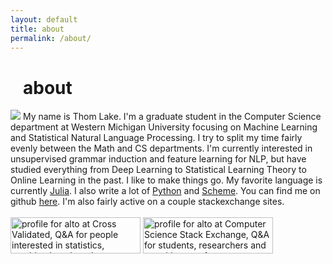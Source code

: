 ```yaml
---
layout: default
title: about
permalink: /about/
---
```

<div style="margin-left:20px;"><h1>about</h1></div>
<div class="about-me-content">
<img src="{{ site.url }}/assets/images/selfy-small.png"/>
My name is Thom Lake. I'm a graduate student in the Computer 
Science department at Western Michigan University focusing 
on Machine Learning and Statistical Natural Language Processing.
I try to split my time fairly evenly between the Math and CS departments.
I'm currently interested in unsupervised grammar induction and feature learning
for NLP, but have studied everything from Deep Learning to Statistical Learning Theory to 
Online Learning in the past. I like to make things go. 
My favorite language is currently <a href="http://julialang.org/">
Julia</a>. I also write a lot of <a href="https://www.python.org/">Python</a> and 
<a href="http://mitpress.mit.edu/sicp/">Scheme</a>. You can find me on 
github <a href="https://github.com/thomlake?tab=repositories">here</a>.
I'm also fairly active on a couple stackexchange sites.<br /><br />
</div>
<a style="border: none;" href="http://stats.stackexchange.com/users/6248/alto"><img src="http://stats.stackexchange.com/users/flair/6248.png?theme=dark" width="208" height="58" alt="profile for alto at Cross Validated, Q&amp;A for people interested in statistics, machine learning, data analysis, data mining, and data visualization" title="profile for alto at Cross Validated, Q&amp;A for people interested in statistics, machine learning, data analysis, data mining, and data visualization"></a>
<a style="border: none;" href="http://cs.stackexchange.com/users/1918/alto"><img src="http://cs.stackexchange.com/users/flair/1918.png?theme=dark" width="208" height="58" alt="profile for alto at Computer Science Stack Exchange, Q&amp;A for students, researchers and practitioners of computer science" title="profile for alto at Computer Science Stack Exchange, Q&amp;A for students, researchers and practitioners of computer science"></a>
